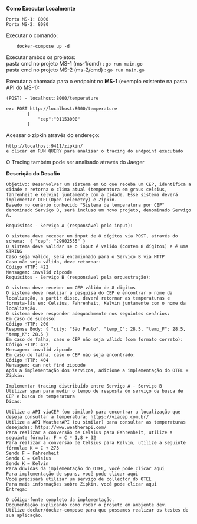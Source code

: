 **Como Executar Localmente**
	
	Porta MS-1: 8000
	Porta MS-2: 8080

Executar o comando: 
	
		docker-compose up -d

Executar ambos os projetos:<br/> 
	pasta cmd no projeto MS-1 (ms-1/cmd) : <code>go run main.go</code> <br/> 
	pasta cmd no projeto MS-2 (ms-2/cmd) : <code>go run main.go</code>


Executar a chamada para o endpoint no **MS-1** (exemplo existente na pasta API do MS-1): 
	
	(POST) - localhost:8000/temperature
	
    ex: POST http://localhost:8000/temperature
            {
                "cep":"01153000"
            }

 
Acessar o zipkin através do endereço: 
	
	http://localhost:9411/zipkin/   
	e clicar em RUN QUERY para analisar o tracing do endpoint executado  

O Tracing também pode ser analisado através do Jaeger
    


**Descrição do Desafio**
    
    Objetivo: Desenvolver um sistema em Go que receba um CEP, identifica a cidade e retorna o clima atual (temperatura em graus celsius, fahrenheit e kelvin) juntamente com a cidade. Esse sistema deverá implementar OTEL(Open Telemetry) e Zipkin.
    Basedo no cenário conhecido "Sistema de temperatura por CEP" denominado Serviço B, será incluso um novo projeto, denominado Serviço A.
    
    Requisitos - Serviço A (responsável pelo input):
    
    O sistema deve receber um input de 8 dígitos via POST, através do schema:  { "cep": "29902555" }
    O sistema deve validar se o input é valido (contem 8 dígitos) e é uma STRING
    Caso seja válido, será encaminhado para o Serviço B via HTTP
    Caso não seja válido, deve retornar:
    Código HTTP: 422
    Mensagem: invalid zipcode
    Requisitos - Serviço B (responsável pela orquestração):
    
    O sistema deve receber um CEP válido de 8 digitos
    O sistema deve realizar a pesquisa do CEP e encontrar o nome da localização, a partir disso, deverá retornar as temperaturas e formata-lás em: Celsius, Fahrenheit, Kelvin juntamente com o nome da localização.
    O sistema deve responder adequadamente nos seguintes cenários:
    Em caso de sucesso:
    Código HTTP: 200
    Response Body: { "city: "São Paulo", "temp_C": 28.5, "temp_F": 28.5, "temp_K": 28.5 }
    Em caso de falha, caso o CEP não seja válido (com formato correto):
    Código HTTP: 422
    Mensagem: invalid zipcode
    ​​​Em caso de falha, caso o CEP não seja encontrado:
    Código HTTP: 404
    Mensagem: can not find zipcode
    Após a implementação dos serviços, adicione a implementação do OTEL + Zipkin:
    
    Implementar tracing distribuído entre Serviço A - Serviço B
    Utilizar span para medir o tempo de resposta do serviço de busca de CEP e busca de temperatura
    Dicas:
    
    Utilize a API viaCEP (ou similar) para encontrar a localização que deseja consultar a temperatura: https://viacep.com.br/
    Utilize a API WeatherAPI (ou similar) para consultar as temperaturas desejadas: https://www.weatherapi.com/
    Para realizar a conversão de Celsius para Fahrenheit, utilize a seguinte fórmula: F = C * 1,8 + 32
    Para realizar a conversão de Celsius para Kelvin, utilize a seguinte fórmula: K = C + 273
    Sendo F = Fahrenheit
    Sendo C = Celsius
    Sendo K = Kelvin
    Para dúvidas da implementação do OTEL, você pode clicar aqui
    Para implementação de spans, você pode clicar aqui
    Você precisará utilizar um serviço de collector do OTEL
    Para mais informações sobre Zipkin, você pode clicar aqui
    Entrega:
    
    O código-fonte completo da implementação.
    Documentação explicando como rodar o projeto em ambiente dev.
    Utilize docker/docker-compose para que possamos realizar os testes de sua aplicação.
